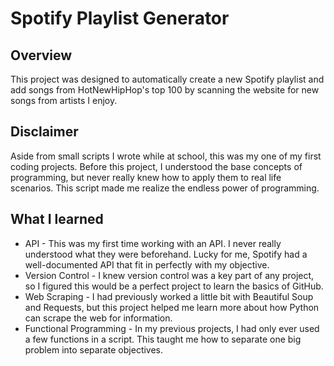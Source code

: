# Spotify Playlist Generator
## Overview 
This project was designed to automatically create a new Spotify playlist and add songs from HotNewHipHop's top 100 by scanning the website for new songs from artists I enjoy. 

## Disclaimer
Aside from small scripts I wrote while at school, this was my one of my first coding projects.  Before this project, I understood the base concepts of programming, but never really knew how to apply them to real life scenarios. This script made me realize the endless power of programming.  

## What I learned
- API - This was my first time working with an API.  I never really understood what they were beforehand. Lucky for me, Spotify had a well-documented API that fit in perfectly with my objective.
- Version Control - I knew version control was a key part of any project, so I figured this would be a perfect project to learn the basics of GitHub.
- Web Scraping - I had previously worked a little bit with Beautiful Soup and Requests, but this project helped me learn more about how Python can scrape the web for information.
- Functional Programming - In my previous projects, I had only ever used a few functions in a script.  This taught me how to separate one big problem into separate objectives.

